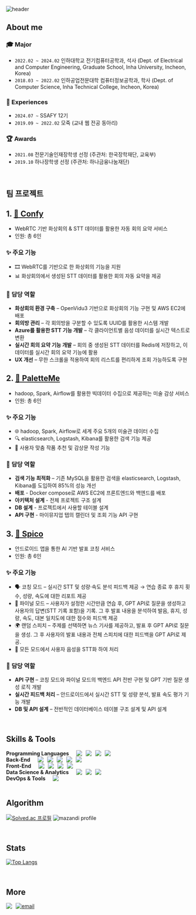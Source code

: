 ![header](https://capsule-render.vercel.app/api?type=waving&color=0:90EE90,100:90EE90&height=250&section=header&text=Hi%20there%20👋&fontSize=90&fontAlignY=40)


## About me
### 🎓 Major
- `2022.02 ~ 2024.02` 인하대학교 전기컴퓨터공학과, 석사 (Dept. of Electrical and Computer Engineering, Graduate School, Inha University, Incheon, Korea)
- `2018.03 ~ 2022.02` 인하공업전문대학 컴퓨터정보공학과, 학사 (Dept. of Computer Science, Inha Technical College, Incheon, Korea)

### 💼 Experiences
- `2024.07 ~` SSAFY 12기
- `2019.09 ~ 2022.02` 모죽 (교내 웹 전공 동아리)

### 🏆 Awards
- `2021.08` 전문기술인재장학생 선정 (주관처: 한국장학재단, 교육부)
- `2019.10` 하나장학생 선정 (주관처: 하나금융나눔재단)

<br>

## 팀 프로젝트
## 1. [🔗 Confy](https://github.com/Setto1044/Confy)
- WebRTC 기반 화상회의 & STT 데이터를 활용한 자동 회의 요약 서비스
- 인원: 총 6인

### ✨ **주요 기능**
- 🎞️ WebRTC를 기반으로 한 화상회의 기능을 지원
- 📊 화상회의에서 생성된 STT 데이터를 활용한 회의 자동 요약을 제공

### 🔧 **담당 역할**
- **화상회의 환경 구축** – OpenVidu3 기반으로 화상회의 기능 구현 및 AWS EC2에 배포
- **회의방 관리** – 각 회의방을 구분할 수 있도록 UUID를 활용한 시스템 개발
- **Azure를 활용한 STT 기능 개발** – 각 클라이언트별 음성 데이터를 실시간 텍스트로 변환
- **실시간 회의 요약 기능 개발** – 회의 중 생성된 STT 데이터를 Redis에 저장하고, 이 데이터를 실시간 회의 요약 기능에 활용
- **UX 개선** – 무한 스크롤을 적용하여 회의 리스트를 편리하게 조회 가능하도록 구현

## 2. [🔗 PaletteMe](https://github.com/yooniqlo-kim/PaletteMe)
- hadoop, Spark, Airflow를 활용한 빅데이터 수집으로 제공하는 미술 감상 서비스
- 인원: 총 6인

### ✨ **주요 기능**
- 🌐 hadoop, Spark, Airflow로 세계 주요 5개의 미술관 데이터 수집
- 🔍 elasticsearch, Logstash, Kibana를 활용한 검색 기능 제공
- 🎨 사용자 맞춤 작품 추천 및 감상문 작성 기능

### 🔧 **담당 역할**
- **검색 기능 최적화** – 기존 MySQL을 활용한 검색을 elasticsearch, Logstash, Kibana를 도입하여 85%의 성능 개선
- **배포** - Docker compose로 AWS EC2에 프론트엔드와 백엔드를 배포
- **아키텍처 설계** - 전체 프로젝트 구조 설계
- **DB 설계** - 프로젝트에서 사용할 테이블 설계
- **API 구현** - 마이뮤지업 탭의 캘린더 및 조회 기능 API 구현

## 3. [🔗 Spico](https://github.com/YoungdanNoh/Spico)
- 안드로이드 앱을 통한 AI 기반 발표 코칭 서비스
- 인원: 총 6인

### ✨ **주요 기능**
- 🗣️ 코칭 모드 – 실시간 STT 및 성량·속도 분석 피드백 제공 → 연습 종료 후 휴지 횟수, 성량, 속도에 대한 리포트 제공
- 🎯 파이널 모드 – 사용자가 설정한 시간만큼 연습 후, GPT API로 질문을 생성하고 사용자의 답변(STT 기록 포함)을 기록. 그 후 발표 내용을 분석하여 발음, 휴지, 성량, 속도, 대본 일치도에 대한 점수와 피드백 제공
- 🌍 랜덤 스피치 – 주제를 선택하면 뉴스 기사를 제공하고, 발표 후 GPT API로 질문을 생성. 그 후 사용자의 발표 내용과 전체 스피치에 대한 피드백을 GPT API로 제공.
- 🧠 모든 모드에서 사용자 음성을 STT화 하여 처리

### 🔧 **담당 역할**
- **API 구현** – 코칭 모드와 파이널 모드의 백엔드 API 전반 구현 및 GPT 기반 질문 생성 로직 개발
- **실시간 피드백 처리** – 안드로이드에서 실시간 STT 및 성량 분석, 발표 속도 평가 기능 개발
- **DB 및 API 설계** – 전반적인 데이터베이스 테이블 구조 설계 및 API 설계

<br>

## Skills & Tools
<div style="display: flex; gap: 10px;">
  <strong>Programming Languages</strong><br/>
  <img src="https://img.shields.io/badge/Python-3776AB?style=for-the-badge&logo=Python&logoColor=white">
  <img src="https://img.shields.io/badge/JAVA-000000?style=for-the-badge&logo=IntelliJ%20IDEA&logoColor=white">
  <img src="https://img.shields.io/badge/C-A8B9CC?style=for-the-badge&logo=C&logoColor=white">
  <img src="https://img.shields.io/badge/C%23-A8B9CC?style=for-the-badge&logo=Csharp&logoColor=white">
</div>

<div style="display: flex; gap: 10px;">
  <strong>Back-End</strong><br/>
  <img src="https://img.shields.io/badge/Spring-6DB33F?style=for-the-badge&logo=Spring&logoColor=white">
  <img src="https://img.shields.io/badge/SpringBoot-6DB33F?style=for-the-badge&logo=SpringBoot&logoColor=white">
  <img src="https://img.shields.io/badge/JSP-2C2255?style=for-the-badge&logo=eclipseide&logoColor=white">
  <img src="https://img.shields.io/badge/MySQL-4479A1?style=for-the-badge&logo=mysql&logoColor=white">
  <img src="https://img.shields.io/badge/Redis-DC382D?style=for-the-badge&logo=redis&logoColor=white">
</div>

<div style="display: flex; gap: 10px;">
  <strong>Front-End</strong><br/>
  <img src="https://img.shields.io/badge/Vue.js-4FC08D?style=for-the-badge&logo=Vue.js&logoColor=white">
  <img src="https://img.shields.io/badge/JavaScript-F7DF1E?style=for-the-badge&logo=JavaScript&logoColor=white">
  <img src="https://img.shields.io/badge/html5-E34F26?style=for-the-badge&logo=html5&logoColor=white">
  <img src="https://img.shields.io/badge/css3-1572B6?style=for-the-badge&logo=css3&logoColor=white"> 
</div>

<div style="display: flex; gap: 10px;">
  <strong>Data Science & Analytics</strong><br/>
  <img src="https://img.shields.io/badge/NumPy-013243?style=for-the-badge&logo=numpy&logoColor=white">
  <img src="https://img.shields.io/badge/Pandas-150458?style=for-the-badge&logo=pandas&logoColor=white">
  <img src="https://img.shields.io/badge/Matplotlib-11557C?style=for-the-badge">
</div>

<div style="display: flex; gap: 10px;">
  <strong>DevOps & Tools</strong><br/>
  <img src="https://img.shields.io/badge/Docker-2496ED?style=for-the-badge&logo=docker&logoColor=white">
</div>

<br/>

## Algorithm
[![Solved.ac
프로필](http://mazassumnida.wtf/api/v2/generate_badge?boj=yddan7052)](https://solved.ac/yddan7052)
![mazandi profile](http://mazandi.herokuapp.com/api?handle=yddan7052&theme=warm)

<br/>

## Stats
[![Top Langs](https://github-readme-stats.vercel.app/api/top-langs/?username=YoungdanNoh&layout=donut-vertical)](https://github.com/YoungdanNoh/github-readme-stats)

<br/>

## More
<div style="display: flex; gap: 10px;">
  <a href="https://velog.io/@noh_level0/posts" rel="noopener noreferrer" target="_blank">
    <img src="https://img.shields.io/badge/velog-20C997?style=for-the-badge&logo=velog&logoColor=white" style="max-width: 100%;"/>
  </a>
  <a href="mailto:shdbwjd705270@gmail.com">
    <img src="https://img.shields.io/badge/shdbwjd705270@gmail.com-EA4335?style=for-the-badge&logo=gmail&logoColor=white"
        alt="email"
    />
  </a>
</div>
<!--
**YoungdanNoh/YoungdanNoh** is a ✨ _special_ ✨ repository because its `README.md` (this file) appears on your GitHub profile.

Here are some ideas to get you started:

- 🔭 I’m currently working on ...
- 🌱 I’m currently learning ...
- 👯 I’m looking to collaborate on ...
- 🤔 I’m looking for help with ...
- 💬 Ask me about ...
- 📫 How to reach me: ...
- 😄 Pronouns: ...
- ⚡ Fun fact: ...
-->
